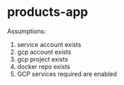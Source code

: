# products-app

Assumptions:
1. service account exists
2. gcp account exists
3. gcp project exists
4. docker repo exists 
5. GCP services required are enabled